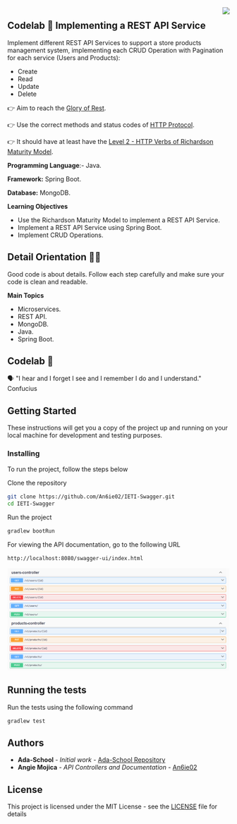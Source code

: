 <img align="right" src="https://github.com/ada-school/module-template/blob/main/ada.png">

## Codelab 🧪 Implementing a REST API Service

Implement different REST API Services to support a store products management system, implementing each CRUD Operation
with Pagination for each service (Users and Products):

- Create
- Read
- Update
- Delete

👉 Aim to reach the [Glory of Rest](https://martinfowler.com/articles/richardsonMaturityModel.html).

👉 Use the correct methods and status codes
of [HTTP Protocol](https://developer.mozilla.org/en-US/docs/Web/HTTP/Basics_of_HTTP).

👉 It should have at least have
the [Level 2 - HTTP Verbs of Richardson Maturity Model](https://martinfowler.com/articles/richardsonMaturityModel.html).

**Programming Language**:- Java.

**Framework:** Spring Boot.

**Database:** MongoDB.

**Learning Objectives**

- Use the Richardson Maturity Model to implement a REST API Service.
- Implement a REST API Service using Spring Boot.
- Implement CRUD Operations.

## Detail Orientation 🤹🏽

Good code is about details. Follow each step carefully and make sure your code is clean and readable.

**Main Topics**

* Microservices.
* REST API.
* MongoDB.
* Java.
* Spring Boot.

## Codelab 🧪

🗣️ "I hear and I forget I see and I remember I do and I understand." Confucius

## Getting Started

These instructions will get you a copy of the project up and running on your local machine for development and testing purposes.

### Installing

To run the project, follow the steps below

Clone the repository

```bash
git clone https://github.com/An6ie02/IETI-Swagger.git
cd IETI-Swagger
```

Run the project

```bash
gradlew bootRun
```

For viewing the API documentation, go to the following URL

```bash
http://localhost:8080/swagger-ui/index.html
```
![Documentation](documentation.png)
## Running the tests

Run the tests using the following command

```bash
gradlew test
```

## Authors

* **Ada-School** - *Initial work* - [Ada-School Repository](https://github.com/ada-school/spring-boot-java-assignments.git)
* **Angie Mojica** - *API Controllers and Documentation* - [An6ie02](https://github.com/An6ie02)

## License

This project is licensed under the MIT License - see the [LICENSE](LICENSE) file for details

